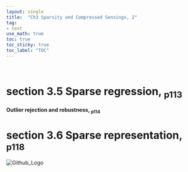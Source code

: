 ```yaml
---
layout: single
title:  "Ch3 Sparsity and Compressed Sensings, 2"
tag:
- text
use_math: true
toc: true
toc_sticky: true
toc_label: "TOC"
---
```


<p> </p>

# section 3.5 Sparse regression, <sub>p113</sub>


**Outlier rejection and robustness, <sub>p114</sub>**

# section 3.6 Sparse representation, <sub>p118</sub>


![Github_Logo](./img/CS_fig1.png)
